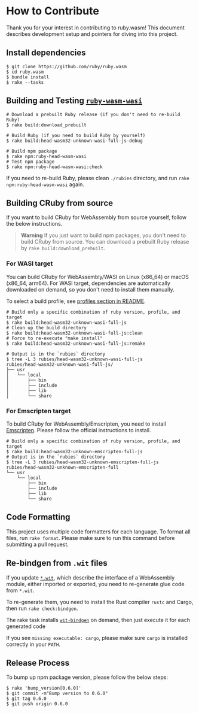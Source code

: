 # How to Contribute

Thank you for your interest in contributing to ruby.wasm!
This document describes development setup and pointers for diving into this project.

## Install dependencies

```console
$ git clone https://github.com/ruby/ruby.wasm
$ cd ruby.wasm
$ bundle install
$ rake --tasks
```

## Building and Testing [`ruby-wasm-wasi`](./packages/npm-packages/ruby-wasm-wasi)

```console
# Download a prebuilt Ruby release (if you don't need to re-build Ruby)
$ rake build:download_prebuilt

# Build Ruby (if you need to build Ruby by yourself)
$ rake build:head-wasm32-unknown-wasi-full-js-debug

# Build npm package
$ rake npm:ruby-head-wasm-wasi
# Test npm package
$ rake npm:ruby-head-wasm-wasi:check
```

If you need to re-build Ruby, please clean `./rubies` directory, and run `rake npm:ruby-head-wasm-wasi` again.

## Building CRuby from source

If you want to build CRuby for WebAssembly from source yourself, follow the below instructions.

> **Warning**
> If you just want to build npm packages, you don't need to build CRuby from source.
> You can download a prebuilt Ruby release by `rake build:download_prebuilt`.

### For WASI target

You can build CRuby for WebAssembly/WASI on Linux (x86_64) or macOS (x86_64, arm64).
For WASI target, dependencies are automatically downloaded on demand, so you don't need to install them manually.

To select a build profile, see [profiles section in README](https://github.com/ruby/ruby.wasm#profiles).

```console
# Build only a specific combination of ruby version, profile, and target
$ rake build:head-wasm32-unknown-wasi-full-js
# Clean up the build directory
$ rake build:head-wasm32-unknown-wasi-full-js:clean
# Force to re-execute "make install"
$ rake build:head-wasm32-unknown-wasi-full-js:remake

# Output is in the `rubies` directory
$ tree -L 3 rubies/head-wasm32-unknown-wasi-full-js
rubies/head-wasm32-unknown-wasi-full-js/
├── usr
│   └── local
│       ├── bin
│       ├── include
│       ├── lib
│       └── share
```

### For Emscripten target

To build CRuby for WebAssembly/Emscripten, you need to install [Emscripten](https://emscripten.org).
Please follow the official instructions to install.

```console
# Build only a specific combination of ruby version, profile, and target
$ rake build:head-wasm32-unknown-emscripten-full-js
# Output is in the `rubies` directory
$ tree -L 3 rubies/head-wasm32-unknown-emscripten-full-js
rubies/head-wasm32-unknown-emscripten-full
└── usr
    └── local
        ├── bin
        ├── include
        ├── lib
        └── share
```

## Code Formatting

This project uses multiple code formatters for each language.
To format all files, run `rake format`.
Please make sure to run this command before submitting a pull request.

## Re-bindgen from `.wit` files

If you update [`*.wit`](https://github.com/WebAssembly/component-model/blob/ed90add27ae845b2e2b9d7db38a966d9f78aa4c0/design/mvp/WIT.md), which describe the interface of a WebAssembly module, either imported or exported, you need to re-generate glue code from `*.wit`.

To re-generate them, you need to install the Rust compiler `rustc` and Cargo, then run `rake check:bindgen`.

The rake task installs [`wit-bindgen`](https://github.com/bytecodealliance/wit-bindgen) on demand, then just execute it for each generated code

If you see `missing executable: cargo`, please make sure `cargo` is installed correctly in your `PATH`.

## Release Process

To bump up npm package version, please follow the below steps:

```
$ rake 'bump_version[0.6.0]'
$ git commit -m"Bump version to 0.6.0"
$ git tag 0.6.0
$ git push origin 0.6.0
```
